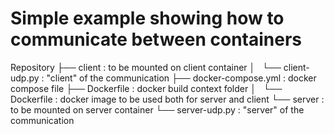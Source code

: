 # Simple example showing how to communicate between containers

Repository
├── client		: to be mounted on client container
│   └── client-udp.py	: "client" of the communication
├── docker-compose.yml	: docker compose file
├── Dockerfile		: docker build context folder
│   └── Dockerfile	: docker image to be used both for server and client
└── server		: to be mounted on server container
    └── server-udp.py	: "server" of the communication

